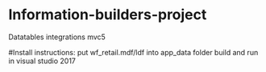 # Information-builders-project
Datatables integrations mvc5

#Install instructions:
put wf_retail.mdf/ldf into app_data folder
build and run in visual studio 2017

